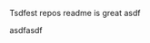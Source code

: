 Tsdfest repos readme is great asdf







asdfasdf





























































































































